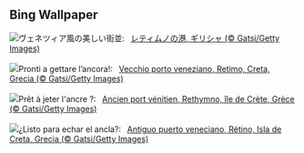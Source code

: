 ## Bing Wallpaper
![](https://www.bing.com/th?id=OHR.CreteHarbor_JA-JP0584096203_UHD.jpg&w=1000)ヴェネツィア風の美しい街並:&nbsp;&ensp;[レティムノの港, ギリシャ (© Gatsi/Getty Images)](https://www.bing.com/th?id=OHR.CreteHarbor_JA-JP0584096203_UHD.jpg)
<br><br/>
![](https://www.bing.com/th?id=OHR.CreteHarbor_IT-IT6052319754_UHD.jpg&w=1000)Pronti a gettare l’ancora!:&nbsp;&ensp;[Vecchio porto veneziano, Retimo, Creta, Grecia (© Gatsi/Getty Images)](https://www.bing.com/th?id=OHR.CreteHarbor_IT-IT6052319754_UHD.jpg)
<br><br/>
![](https://www.bing.com/th?id=OHR.CreteHarbor_FR-FR9327699633_UHD.jpg&w=1000)Prêt à jeter l'ancre ?:&nbsp;&ensp;[Ancien port vénitien, Rethymno, île de Crète, Grèce (© Gatsi/Getty Images)](https://www.bing.com/th?id=OHR.CreteHarbor_FR-FR9327699633_UHD.jpg)
<br><br/>
![](https://www.bing.com/th?id=OHR.CreteHarbor_ES-ES3706408437_UHD.jpg&w=1000)¿Listo para echar el ancla?:&nbsp;&ensp;[Antiguo puerto veneciano, Rétino, Isla de Creta, Grecia (© Gatsi/Getty Images)](https://www.bing.com/th?id=OHR.CreteHarbor_ES-ES3706408437_UHD.jpg)
<br><br/>
